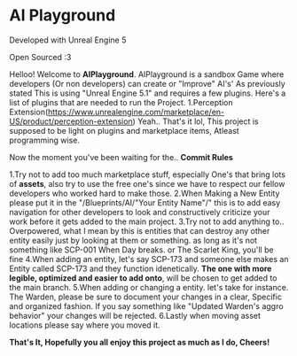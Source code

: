 # AI Playground
Developed with Unreal Engine 5

Open Sourced :3

Helloo! Welcome to **AIPlayground**. AIPlayground is a sandbox Game where developers (Or non developers) can create or "Improve" AI's' As previously stated This is using "Unreal Engine 5.1" and requires a few plugins.
Here's a list of plugins that are needed to run the Project.
1.Perception Extension(https://www.unrealengine.com/marketplace/en-US/product/perception-extension)
Yeah.. That's it lol, This project is supposed to be light on plugins and marketplace items, Atleast programming wise.

  Now the moment you've been waiting for the.. **Commit Rules**

1.Try not to add too much marketplace stuff, especially One's that bring lots of **assets**, also try to use the free one's since we have to respect our fellow developers who worked hard to make those.
2.When Making a New Entity please put it in the "/Blueprints/AI/"Your Entity Name"/" this is to add easy navigation for other developers to look and constructively criticize your work before it gets added to the main project.
3.Try not to add anything to.. Overpowered, what I mean by this is entities that can destroy any other entity easily just by looking at them or something. as long as it's not something like SCP-001 When Day breaks. or The Scarlet King, you'll be fine
4.When adding an entity, let's say SCP-173 and someone else makes an Entity called SCP-173 and they function idenetically. **The one with more legible, optimized and easier to add onto**, will be chosen to get added to the main branch.
5.When adding or changing a entity. let's take for instance. The Warden, please be sure to document your changes in a clear, Specific and organized fashion. If you say something like "Updated Warden's aggro behavior" your changes will be rejected.
6.Lastly when moving asset locations please say where you moved it.

**That's It, Hopefully you all enjoy this project as much as I do, Cheers!**
